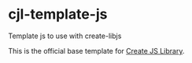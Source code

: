 # cjl-template-js

Template js to use with create-libjs

This is the official base template for [Create JS Library](https://github.com/pethersonmoreno/create-libjs).

